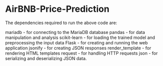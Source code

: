 # AirBNB-Price-Prediction


The dependencies required to run the above code are:

mariadb - for connecting to the MariaDB database
pandas - for data manipulation and analysis
scikit-learn - for loading the trained model and preprocessing the input data
Flask - for creating and running the web application
jsonify - for creating JSON responses
render_template - for rendering HTML templates
request - for handling HTTP requests
json - for serializing and deserializing JSON data.
